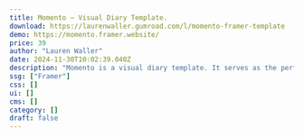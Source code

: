 ```yaml
---
title: Momento — Visual Diary Template.
download: https://laurenwaller.gumroad.com/l/momento-framer-template
demo: https://momento.framer.website/
price: 39
author: "Lauren Waller"
date: 2024-11-30T10:02:39.040Z
description: "Momento is a visual diary template. It serves as the perfect platform to curate and share your most cherished moments, whether it's capturing the adventure of travel or the magic of weddings."
ssg: ["Framer"]
css: []
ui: []
cms: []
category: []
draft: false
---
```

